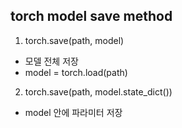 ## torch model save method
1. torch.save(path, model)
- 모델 전체 저장
- model = torch.load(path) 
2. torch.save(path, model.state_dict())
- model 안에 파라미터 저장
